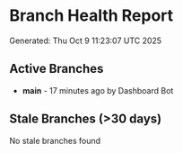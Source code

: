 # Branch Health Report
Generated: Thu Oct  9 11:23:07 UTC 2025

## Active Branches
- **main** - 17 minutes ago by Dashboard Bot

## Stale Branches (>30 days)
No stale branches found
